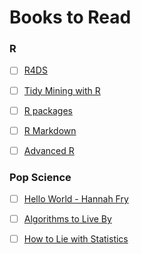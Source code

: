 # Books to Read

### R

- [ ] [R4DS](http://r4ds.had.co.nz/introduction.html)
- [ ] [Tidy Mining with R](https://www.tidytextmining.com/)
- [ ] [R packages](http://r-pkgs.had.co.nz/)
- [ ] [R Markdown](https://bookdown.org/yihui/rmarkdown/)
- [ ] [Advanced R](https://adv-r.hadley.nz/)


### Pop Science

- [ ] [Hello World - Hannah Fry]()
- [ ] [Algorithms to Live By]()
- [ ] [How to Lie with Statistics](https://www.amazon.co.uk/How-Lie-Statistics-Penguin-Business/dp/0140136290)

